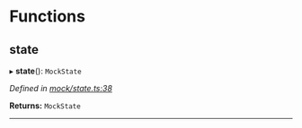 

# Functions

<a id="state"></a>

##  state

▸ **state**(): `MockState`

*Defined in [mock/state.ts:38](https://github.com/polkadot-js/api/blob/67f625b/packages/rpc-provider/src/mock/state.ts#L38)*

**Returns:** `MockState`

___

